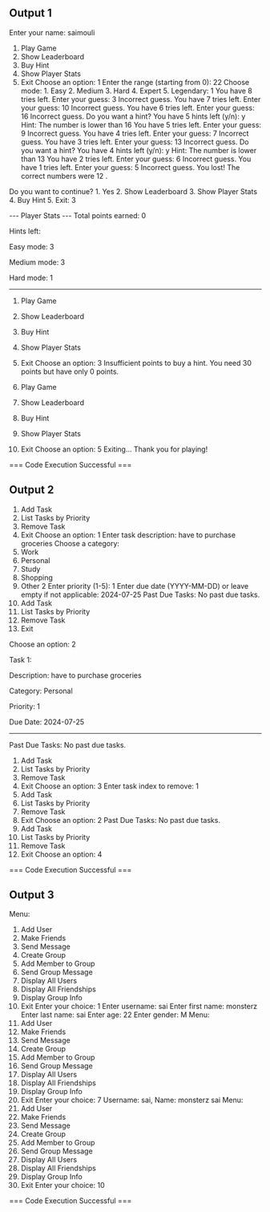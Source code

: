 
## Output 1

Enter your name: saimouli

1. Play Game
2. Show Leaderboard
3. Buy Hint
4. Show Player Stats
5. Exit
Choose an option: 1
Enter the range (starting from 0): 22
Choose mode: 1. Easy 2. Medium 3. Hard 4. Expert 5. Legendary: 1
You have 8 tries left. Enter your guess: 3
Incorrect guess.
You have 7 tries left. Enter your guess: 10
Incorrect guess.
You have 6 tries left. Enter your guess: 16
Incorrect guess.
Do you want a hint? You have 5 hints left (y/n): y
Hint: The number is lower than 16
You have 5 tries left. Enter your guess: 9
Incorrect guess.
You have 4 tries left. Enter your guess: 7
Incorrect guess.
You have 3 tries left. Enter your guess: 13
Incorrect guess.
Do you want a hint? You have 4 hints left (y/n): y
Hint: The number is lower than 13
You have 2 tries left. Enter your guess: 6
Incorrect guess.
You have 1 tries left. Enter your guess: 5
Incorrect guess.
You lost! The correct numbers were 12 .

Do you want to continue? 1. Yes 2. Show Leaderboard 3. Show Player Stats 4. Buy Hint 5. Exit: 3

--- Player Stats ---
Total points earned: 0

Hints left: 

  Easy mode: 3

  Medium mode: 3

  Hard mode: 1

--------------------

1. Play Game
2. Show Leaderboard
3. Buy Hint
4. Show Player Stats
5. Exit
Choose an option: 3
Insufficient points to buy a hint. You need 30 points but have only 0 points.

1. Play Game
2. Show Leaderboard
3. Buy Hint
4. Show Player Stats
5. Exit
Choose an option: 5
Exiting...
Thank you for playing!


=== Code Execution Successful ===


## Output 2

1. Add Task
2. List Tasks by Priority
3. Remove Task
4. Exit
Choose an option: 1
Enter task description: have to purchase groceries
Choose a category: 
1. Work
2. Personal
3. Study
4. Shopping
5. Other
2
Enter priority (1-5): 1
Enter due date (YYYY-MM-DD) or leave empty if not applicable: 2024-07-25
Past Due Tasks:
No past due tasks.
1. Add Task
2. List Tasks by Priority
3. Remove Task
4. Exit 

Choose an option: 2

Task 1:

Description: have to purchase groceries

Category: Personal

Priority: 1

Due Date: 2024-07-25

---------------------------
Past Due Tasks:
No past due tasks.
1. Add Task
2. List Tasks by Priority
3. Remove Task
4. Exit
Choose an option: 3
Enter task index to remove: 1
1. Add Task
2. List Tasks by Priority
3. Remove Task
4. Exit
Choose an option: 2
Past Due Tasks:
No past due tasks.
1. Add Task
2. List Tasks by Priority
3. Remove Task
4. Exit
Choose an option: 4


=== Code Execution Successful ===

## Output 3

Menu:
1. Add User
2. Make Friends
3. Send Message
4. Create Group
5. Add Member to Group
6. Send Group Message
7. Display All Users
8. Display All Friendships
9. Display Group Info
10. Exit
Enter your choice: 1
Enter username: sai
Enter first name: monsterz
Enter last name: sai
Enter age: 22
Enter gender: M
Menu:
1. Add User
2. Make Friends
3. Send Message
4. Create Group
5. Add Member to Group
6. Send Group Message
7. Display All Users
8. Display All Friendships
9. Display Group Info
10. Exit
Enter your choice: 7
Username: sai, Name: monsterz sai
Menu:
1. Add User
2. Make Friends
3. Send Message
4. Create Group
5. Add Member to Group
6. Send Group Message
7. Display All Users
8. Display All Friendships
9. Display Group Info
10. Exit
Enter your choice: 10


=== Code Execution Successful ===
